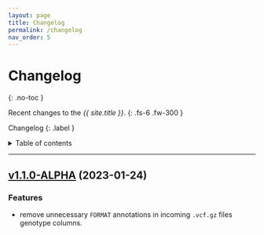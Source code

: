 ```yaml
---
layout: page
title: Changelog
permalink: /changelog
nav_order: 5
---
```


# Changelog
{: .no-toc }

Recent changes to the _{{ site.title }}_.
{: .fs-6 .fw-300 }

Changelog
{: .label }

<details markdown="block">
  <summary>
    Table of contents
  </summary>
  {: .text-delta }
1. TOC
{:toc}
</details>

---

## [v1.1.0-ALPHA](https://github.com/Tuks-ICMM/Vcf-Validation/compare/v1.0.0-ALPHA...v1.1.0-ALPHA) (2023-01-24)

### Features
- remove unnecessary `FORMAT` annotations in incoming `.vcf.gz` files genotype columns.
